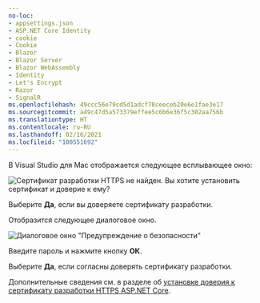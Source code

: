 ```yaml
---
no-loc:
- appsettings.json
- ASP.NET Core Identity
- cookie
- Cookie
- Blazor
- Blazor Server
- Blazor WebAssembly
- Identity
- Let's Encrypt
- Razor
- SignalR
ms.openlocfilehash: 49ccc56e79cd5d1adcf78ceeceb20e6e1fae3e17
ms.sourcegitcommit: a49c47d5a573379effee5c6b6e36f5c302aa756b
ms.translationtype: HT
ms.contentlocale: ru-RU
ms.lasthandoff: 02/16/2021
ms.locfileid: "100551692"
---
```

В Visual Studio для Mac отображается следующее всплывающее окно:

![Сертификат разработки HTTPS не найден. Вы хотите установить сертификат и доверие к ему?](~/getting-started/_static/trustCertMac.png)

Выберите **Да**, если вы доверяете сертификату разработки.

Отобразится следующее диалоговое окно.

![Диалоговое окно "Предупреждение о безопасности"](~/getting-started/_static/certMac.png)

Введите пароль и нажмите кнопку **ОК**.

Выберите **Да**, если согласны доверять сертификату разработки.

Дополнительные сведения см. в разделе об [установке доверия к сертификату разработки HTTPS ASP.NET Core](xref:security/enforcing-ssl#trust-the-aspnet-core-https-development-certificate-on-windows-and-macos).